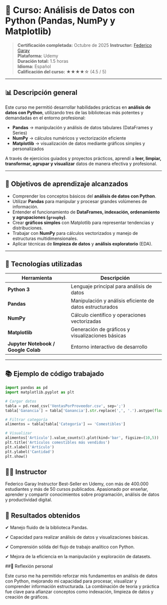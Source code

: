 # 🐍 Curso: Análisis de Datos con Python (Pandas, NumPy y Matplotlib)

> **Certificación completada:** Octubre de 2025
> **Instructor:** [Federico Garay](https://www.udemy.com/user/federicogaray/)  
> **Plataforma:** Udemy  
> **Duración total:** 1.5 horas  
> **Idioma:** Español  
> **Calificación del curso:** ★★★★☆ (4.5 / 5)  

---

## 📊 Descripción general

Este curso me permitió desarrollar habilidades prácticas en **análisis de datos con Python**, utilizando tres de las bibliotecas más potentes y demandadas en el entorno profesional:

- **Pandas** → manipulación y análisis de datos tabulares (DataFrames y Series)  
- **NumPy** → cálculos numéricos y vectorización eficiente  
- **Matplotlib** → visualización de datos mediante gráficos simples y personalizados  

A través de ejercicios guiados y proyectos prácticos, aprendí a **leer, limpiar, transformar, agrupar y visualizar** datos de manera efectiva y profesional.

---

## 🎯 Objetivos de aprendizaje alcanzados

- Comprender los conceptos básicos del **análisis de datos con Python**.  
- Utilizar **Pandas** para manipular y procesar grandes volúmenes de información.  
- Entender el funcionamiento de **DataFrames, indexación, ordenamiento y agrupaciones (`groupby`)**.  
- Crear **gráficos simples** con Matplotlib para representar tendencias y distribuciones.  
- Trabajar con **NumPy** para cálculos vectorizados y manejo de estructuras multidimensionales.  
- Aplicar técnicas de **limpieza de datos** y **análisis exploratorio** (EDA).  

---

## 🧠 Tecnologías utilizadas

| Herramienta | Descripción |
|--------------|-------------|
| **Python 3** | Lenguaje principal para análisis de datos |
| **Pandas** | Manipulación y análisis eficiente de datos estructurados |
| **NumPy** | Cálculo científico y operaciones vectorizadas |
| **Matplotlib** | Generación de gráficos y visualizaciones básicas |
| **Jupyter Notebook / Google Colab** | Entorno interactivo de desarrollo |

---

## 📚 Ejemplo de código trabajado

```python
import pandas as pd
import matplotlib.pyplot as plt

# Cargar datos
tabla = pd.read_csv('VentasPorProveedor.csv', sep=';')
tabla['Ganancia'] = tabla['Ganancia'].str.replace(',', '.').astype(float)

# Filtrar categoría
alimentos = tabla[tabla['Categoría'] == 'Comestibles']

# Visualizar
alimentos['Artículo'].value_counts().plot(kind='bar', figsize=(10,5))
plt.title('Artículos comestibles más vendidos')
plt.xlabel('Artículo')
plt.ylabel('Cantidad')
plt.show()

```
## 👨‍🏫 Instructor

Federico Garay
Instructor Best-Seller en Udemy, con más de 400.000 estudiantes y más de 50 cursos publicados.
Apasionado por enseñar, aprender y compartir conocimientos sobre programación, análisis de datos y productividad digital.

## 🏁 Resultados obtenidos
✔ Manejo fluido de la biblioteca Pandas.

✔ Capacidad para realizar análisis de datos y visualizaciones básicas.

✔ Comprensión sólida del flujo de trabajo analítico con Python.

✔ Mejora de la eficiencia en la manipulación y exploración de datasets.


##💬 Reflexión personal

Este curso me ha permitido reforzar mis fundamentos en análisis de datos con Python, mejorando mi capacidad para procesar, visualizar y comprender información estructurada.
La combinación de teoría y práctica fue clave para afianzar conceptos como indexación, limpieza de datos y creación de gráficos.
